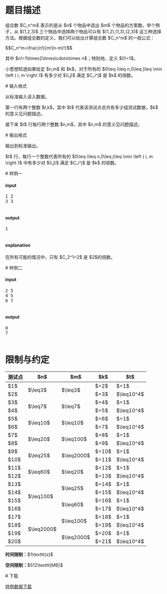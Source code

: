 # 题目描述

<p>组合数 $C_n^m$ 表示的是从 $n$ 个物品中选出 $m$ 个物品的方案数。举个例子，从 $(1,2,3)$ 三个物品中选择两个物品可以有 $(1,2),(1,3),(2,3)$ 这三种选择方法。根据组合数的定义，我们可以给出计算组合数 $C_n^m$ 的一般公式：</p>
<p>$$C_n^m=\frac{n!}{m!(n-m)!}$$</p>
<p>其中 $n!=1\times2\times\cdots\times n$；特别地，定义 $0!=1$。</p>
<p>小葱想知道如果给定 $n,m$ 和 $k$，对于所有的 $0\leq i\leq n,0\leq j\leq \min \left ( i, m \right )$ 有多少对 $(i,j)$ 满足 $C_i^j$ 是 $k$ 的倍数。</p>
# 输入格式


<p>从标准输入读入数据。</p>
<p>第一行有两个整数 $t,k$，其中 $t$ 代表该测试点总共有多少组测试数据，$k$ 的意义见问题描述。</p>
<p>接下来 $t$ 行每行两个整数 $n,m$，其中 $n,m$ 的意义见问题描述。</p>
# 输出格式


<p>输出到标准输出。</p>
<p>$t$ 行，每行一个整数代表所有的 $0\leq i\leq n,0\leq j\leq \min \left ( i, m \right )$ 中有多少对 $(i,j)$ 满足 $C_i^j$ 是 $k$ 的倍数。</p>
# 样例一


<h4>input</h4>
<pre>1 2
3 3

</pre>

<h4>output</h4>
<pre>1

</pre>

<h4>explanation</h4>
<p>在所有可能的情况中，只有 $C_2^1=2$ 是 $2$的倍数。</p>
# 样例二


<h4>input</h4>
<pre>2 5
4 5
6 7

</pre>

<h4>output</h4>
<pre>0
7

</pre>

# 限制与约定


<div class="table-responsive">
<table class="table table-bordered table-text-center table-vertical-middle"><thead><tr><th rowspan="1">测试点</th><th rowspan="1">$n$</th><th rowspan="1">$m$</th><th rowspan="1">$k$</th><th rowspan="1">$t$</th></tr></thead><tbody><tr><td rowspan="1">$1$</td><td rowspan="2">$\leq3$</td><td rowspan="2">$\leq3$</td><td rowspan="1">$=2$</td><td rowspan="1">$=1$</td></tr><tr><td rowspan="1">$2$</td><td rowspan="1">$=3$</td><td rowspan="1">$\leq10^4$</td></tr><tr><td rowspan="1">$3$</td><td rowspan="2">$\leq7$</td><td rowspan="2">$\leq7$</td><td rowspan="1">$=4$</td><td rowspan="1">$=1$</td></tr><tr><td rowspan="1">$4$</td><td rowspan="1">$=5$</td><td rowspan="1">$\leq10^4$</td></tr><tr><td rowspan="1">$5$</td><td rowspan="2">$\leq10$</td><td rowspan="2">$\leq10$</td><td rowspan="1">$=6$</td><td rowspan="1">$=1$</td></tr><tr><td rowspan="1">$6$</td><td rowspan="1">$=7$</td><td rowspan="1">$\leq10^4$</td></tr><tr><td rowspan="1">$7$</td><td rowspan="2">$\leq20$</td><td rowspan="2">$\leq100$</td><td rowspan="1">$=8$</td><td rowspan="1">$=1$</td></tr><tr><td rowspan="1">$8$</td><td rowspan="1">$=9$</td><td rowspan="1">$\leq10^4$</td></tr><tr><td rowspan="1">$9$</td><td rowspan="2">$\leq25$</td><td rowspan="2">$\leq2000$</td><td rowspan="1">$=10$</td><td rowspan="1">$=1$</td></tr><tr><td rowspan="1">$10$</td><td rowspan="1">$=11$</td><td rowspan="1">$\leq10^4$</td></tr><tr><td rowspan="1">$11$</td><td rowspan="2">$\leq60$</td><td rowspan="2">$\leq20$</td><td rowspan="1">$=12$</td><td rowspan="1">$=1$</td></tr><tr><td rowspan="1">$12$</td><td rowspan="1">$=13$</td><td rowspan="1">$\leq10^4$</td></tr><tr><td rowspan="1">$13$</td><td rowspan="4">$\leq100$</td><td rowspan="2">$\leq25$</td><td rowspan="1">$=14$</td><td rowspan="1">$=1$</td></tr><tr><td rowspan="1">$14$</td><td rowspan="1">$=15$</td><td rowspan="1">$\leq10^4$</td></tr><tr><td rowspan="1">$15$</td><td rowspan="2">$\leq60$</td><td rowspan="1">$=16$</td><td rowspan="1">$=1$</td></tr><tr><td rowspan="1">$16$</td><td rowspan="1">$=17$</td><td rowspan="1">$\leq10^4$</td></tr><tr><td rowspan="1">$17$</td><td rowspan="4">$\leq2000$</td><td rowspan="2">$\leq100$</td><td rowspan="1">$=18$</td><td rowspan="1">$=1$</td></tr><tr><td rowspan="1">$18$</td><td rowspan="1">$=19$</td><td rowspan="1">$\leq10^4$</td></tr><tr><td rowspan="1">$19$</td><td rowspan="2">$\leq2000$</td><td rowspan="1">$=20$</td><td rowspan="1">$=1$</td></tr><tr><td rowspan="1">$20$</td><td rowspan="1">$=21$</td><td rowspan="1">$\leq10^4$</td></tr></tbody></table></div>

<p><strong>时间限制：</strong>$1\texttt{s}$</p>
<p><strong>空间限制：</strong>$512\texttt{MB}$</p>
# 下载


<p><a href="/download.php?type=problem&amp;id=263">样例数据下载</a></p>

